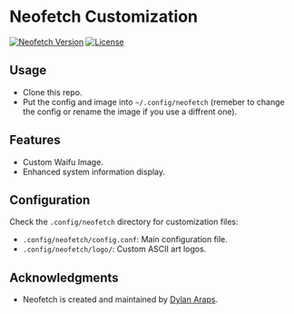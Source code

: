 # Neofetch Customization

[![Neofetch Version](https://img.shields.io/badge/neofetch-v7.0.0-blue.svg)](https://github.com/dylanaraps/neofetch)
[![License](https://img.shields.io/badge/license-MIT-green.svg)](LICENSE)

## Usage 
- Clone this repo.
- Put the config and image into `~/.config/neofetch` (remeber to change the config or rename the image if you use a diffrent one).

## Features

- Custom Waifu Image.
- Enhanced system information display.


## Configuration

Check the `.config/neofetch` directory for customization files:

- `.config/neofetch/config.conf`: Main configuration file.
- `.config/neofetch/logo/`: Custom ASCII art logos.


## Acknowledgments

- Neofetch is created and maintained by [Dylan Araps](https://github.com/dylanaraps/neofetch).

